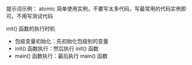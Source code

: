 提示词示例：
atomic 简单使用实例，不要写太多代码，写最常用的代码实例即可。不用写测试代码


init() 函数的执行时机
- 包级变量初始化：先初始化包级别的变量
- init() 函数执行：然后执行 init() 函数
- main() 函数执行：最后执行 main() 函数

